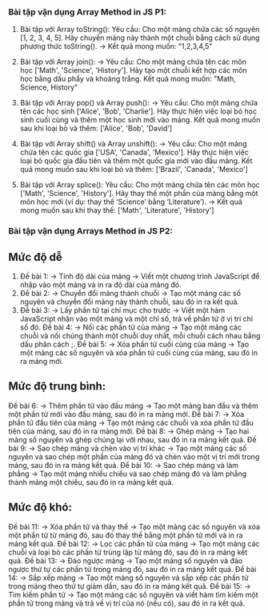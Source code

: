 ### Bài tập vận dụng Array Method in JS P1:

1. Bài tập với Array toString():
   Yêu cầu: Cho một mảng chứa các số nguyên [1, 2, 3, 4, 5]. Hãy chuyển mảng này thành một chuỗi bằng cách sử dụng phương thức toString().
   -> Kết quả mong muốn: "1,2,3,4,5"

2. Bài tập với Array join():
   -> Yêu cầu: Cho một mảng chứa tên các môn học ['Math', 'Science', 'History']. Hãy tạo một chuỗi kết hợp các môn học bằng dấu phẩy và khoảng trắng.
   Kết quả mong muốn: "Math, Science, History"

3. Bài tập với Array pop() và Array push():
   -> Yêu cầu: Cho một mảng chứa tên các học sinh ['Alice', 'Bob', 'Charlie']. Hãy thực hiện việc loại bỏ học sinh cuối cùng và thêm một học sinh mới vào mảng.
   Kết quả mong muốn sau khi loại bỏ và thêm: ['Alice', 'Bob', 'David']

4. Bài tập với Array shift() và Array unshift():
   -> Yêu cầu: Cho một mảng chứa tên các quốc gia ['USA', 'Canada', 'Mexico']. Hãy thực hiện việc loại bỏ quốc gia đầu tiên và thêm một quốc gia mới vào đầu mảng.
   Kết quả mong muốn sau khi loại bỏ và thêm: ['Brazil', 'Canada', 'Mexico']

5. Bài tập với Array splice():
   Yêu cầu: Cho một mảng chứa tên các môn học ['Math', 'Science', 'History']. Hãy thay thế một phần của mảng bằng một môn học mới (ví dụ: thay thế ‘Science’ bằng ‘Literature’).
   -> Kết quả mong muốn sau khi thay thế: ['Math', 'Literature', 'History']

### Bài tập vận dụng Arrays Method in JS P2:

## Mức độ dễ

1. Đề bài 1:
   -> Tính độ dài của mảng
   -> Viết một chương trình JavaScript để nhập vào một mảng và in ra độ dài của mảng đó.
2. Đề bài 2:
   -> Chuyển đổi mảng thành chuỗi
   -> Tạo một mảng các số nguyên và chuyển đổi mảng này thành chuỗi, sau đó in ra kết quả.
3. Đề bài 3:
   -> Lấy phần tử tại chỉ mục cho trước
   -> Viết một hàm JavaScript nhận vào một mảng và một chỉ số, trả về phần tử ở vị trí chỉ số đó.
   Đề bài 4:
   -> Nối các phần tử của mảng
   -> Tạo một mảng các chuỗi và nối chúng thành một chuỗi duy nhất, mỗi chuỗi cách nhau bằng dấu phân cách ;.
   Đề bài 5:
   -> Xóa phần tử cuối cùng của mảng
   -> Tạo một mảng các số nguyên và xóa phần tử cuối cùng của mảng, sau đó in ra mảng mới.

## Mức độ trung bình:

Đề bài 6:
-> Thêm phần tử vào đầu mảng
-> Tạo một mảng ban đầu và thêm một phần tử mới vào đầu mảng, sau đó in ra mảng mới.
Đề bài 7:
-> Xóa phần tử đầu tiên của mảng
-> Tạo một mảng các chuỗi và xóa phần tử đầu tiên của mảng, sau đó in ra mảng mới.
Đề bài 8:
-> Ghép mảng
-> Tạo hai mảng số nguyên và ghép chúng lại với nhau, sau đó in ra mảng kết quả.
Đề bài 9:
-> Sao chép mảng và chèn vào vị trí khác
-> Tạo một mảng các số nguyên và sao chép một phần của mảng đó và chèn vào một vị trí mới trong mảng, sau đó in ra mảng kết quả.
Đề bài 10:
-> Sao chép mảng và làm phẳng
-> Tạo một mảng nhiều chiều và sao chép mảng đó và làm phẳng thành mảng một chiều, sau đó in ra mảng kết quả.

## Mức độ khó:

Đề bài 11:
-> Xóa phần tử và thay thế
-> Tạo một mảng các số nguyên và xóa một phần tử từ mảng đó, sau đó thay thế bằng một phần tử mới và in ra mảng kết quả.
Đề bài 12:
-> Lọc các phần tử của mảng
-> Tạo một mảng các chuỗi và loại bỏ các phần tử trùng lặp từ mảng đó, sau đó in ra mảng kết quả.
Đề bài 13:
-> Đảo ngược mảng
-> Tạo một mảng số nguyên và đảo ngược thứ tự các phần tử trong mảng đó, sau đó in ra mảng kết quả.
Đề bài 14:
-> Sắp xếp mảng
-> Tạo một mảng số nguyên và sắp xếp các phần tử trong mảng theo thứ tự giảm dần, sau đó in ra mảng kết quả.
Đề bài 15:
-> Tìm kiếm phần tử
-> Tạo một mảng các số nguyên và viết hàm tìm kiếm một phần tử trong mảng và trả về vị trí của nó (nếu có), sau đó in ra kết quả.
